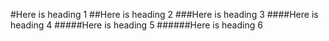 #Here is heading 1
##Here is heading 2
###Here is heading 3
####Here is heading 4
#####Here is heading 5
######Here is heading 6
